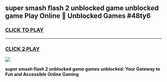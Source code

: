 
## super smash flash 2 unblocked game unblocked game Play Online 👋 Unblocked Games #48ty6
<h3>
<a href="https://premium.freeplayer.one?title=super_smash_flash_2_unblocked_game&ref=21F">CLICK TO PLAY</a></h3>
<hr>

<h3>
<a href="https://premium.freeplayer.one?title=super_smash_flash_2_unblocked_game&ref=21F">CLICK 2 PLAY</a>
  
</h3>

<a href="https://premium.freeplayer.one?title=super_smash_flash_2_unblocked_game&ref=21F/"><img src="https://clearcache.store/games.png"></a>


**super smash flash 2 unblocked game games unblocked: Your Gateway to Fun and Accessible Online Gaming**
